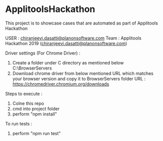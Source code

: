 # ApplitoolsHackathon
This project is to showcase cases that are automated as part of Applitools Hackathon 

USER : chiranjeevi.dasatti@planonsoftware.com
Team : Applitools Hackathon 2019 (chiranjeevi.dasatti@planonsoftware.com)

Driver settings (For Chrome Driver) : 

1) Create a folder under C directory as mentioned below
C:\BrowserServers
2) Download chrome driver from below mentioned URL which matches your browser version and copy it to BrowserServers folder
URL : https://chromedriver.chromium.org/downloads

Steps to execute : 

1) Colne this repo
2) cmd into project folder
3) perform "npm install"

To run tests : 

1) perform "npm run test" 

